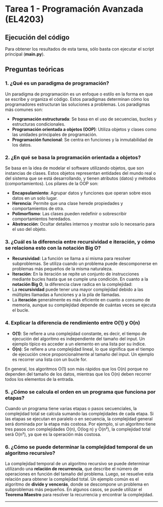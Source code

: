 # Tarea 1 - Programación Avanzada (EL4203)

## Ejecución del código
Para obtener los resultados de esta tarea, sólo basta con ejecutar el script principal (**main.py**).

## Preguntas teóricas

### 1. ¿Qué es un paradigma de programación?
Un paradigma de programación es un enfoque o estilo en la forma en que se escribe y organiza el código. Estos paradigmas determinan cómo los programadores estructuran las soluciones a problemas. Los paradigmas más comunes son:
- **Programación estructurada**: Se basa en el uso de secuencias, bucles y estructuras condicionales.
- **Programación orientada a objetos (OOP)**: Utiliza objetos y clases como las unidades principales de programación.
- **Programación funcional**: Se centra en funciones y la inmutabilidad de los datos.

### 2. ¿En qué se basa la programación orientada a objetos?
Se basa en la idea de modelar el software utilizando objetos, que son instancias de clases. Estos objetos representan entidades del mundo real o del sistema que se está desarrollando, y tienen atributos (datos) y métodos (comportamientos). Los pilares de la OOP son:
- **Encapsulamiento**: Agrupar datos y funciones que operan sobre esos datos en un solo lugar.
- **Herencia**: Permite que una clase herede propiedades y comportamientos de otra.
- **Polimorfismo**: Las clases pueden redefinir o sobrescribir comportamientos heredados.
- **Abstracción**: Ocultar detalles internos y mostrar solo lo necesario para el uso del objeto.

### 3. ¿Cuál es la diferencia entre recursividad e iteración, y cómo se relaciona esto con la notación Big O?
- **Recursividad**: La función se llama a sí misma para resolver subproblemas. Se utiliza cuando un problema puede descomponerse en problemas más pequeños de la misma naturaleza.
- **Iteración**: En la iteración se repite un conjunto de instrucciones mediante bucles hasta que se cumple una condición.
En cuanto a la **notación Big O**, la diferencia clave radica en la complejidad:
- La **recursividad** puede tener una mayor complejidad debido a las múltiples llamadas a funciones y a la pila de llamadas.
- La **iteración** generalmente es más eficiente en cuanto a consumo de memoria, aunque su complejidad depende de cuántas veces se ejecuta el bucle.

### 4. Explicar la diferencia de rendimiento entre O(1) y O(n)
- **O(1)**: Se refiere a una complejidad constante, es decir, el tiempo de ejecución del algoritmo es independiente del tamaño del input. Un ejemplo típico es acceder a un elemento en una lista por su índice.
- **O(n)**: Se refiere a una complejidad lineal, lo que significa que el tiempo de ejecución crece proporcionalmente al tamaño del input. Un ejemplo es recorrer una lista con un bucle for.

En general, los algoritmos O(1) son más rápidos que los O(n) porque no dependen del tamaño de los datos, mientras que los O(n) deben recorrer todos los elementos de la entrada.

### 5. ¿Cómo se calcula el orden en un programa que funciona por etapas?
Cuando un programa tiene varias etapas o pasos secuenciales, la complejidad total se calcula sumando las complejidades de cada etapa. Si las etapas se ejecutan en paralelo o en secuencia, la complejidad general será dominada por la etapa más costosa. Por ejemplo, si un algoritmo tiene tres pasos con complejidades O(n), O(log n) y O(n²), la complejidad total será O(n²), ya que es la operación más costosa.

### 6. ¿Cómo se puede determinar la complejidad temporal de un algoritmo recursivo?
La complejidad temporal de un algoritmo recursivo se puede determinar utilizando una **relación de recurrencia**, que describe el número de operaciones en función del tamaño del problema. Luego, se resuelve esta relación para obtener la complejidad total. Un ejemplo común es el algoritmo de **divide y vencerás**, donde se descompone un problema en subproblemas más pequeños. En algunos casos, se puede utilizar el **Teorema Maestro** para resolver la recurrencia y encontrar la complejidad.

---
